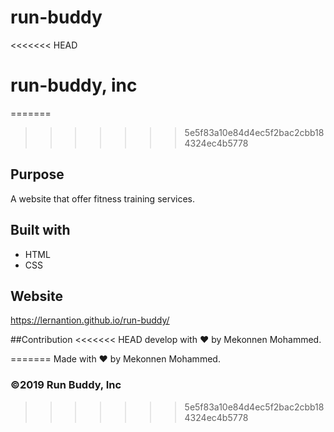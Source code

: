 # run-buddy

<<<<<<< HEAD
# run-buddy, inc

=======
>>>>>>> 5e5f83a10e84d4ec5f2bac2cbb184324ec4b5778
## Purpose
A website that offer fitness training services.


## Built with

* HTML 
* CSS

## Website
https://lernantion.github.io/run-buddy/

##Contribution
<<<<<<< HEAD
develop with ❤ by Mekonnen Mohammed.

=======
Made with ❤ by Mekonnen Mohammed.
### ©️2019 Run Buddy, Inc
>>>>>>> 5e5f83a10e84d4ec5f2bac2cbb184324ec4b5778
